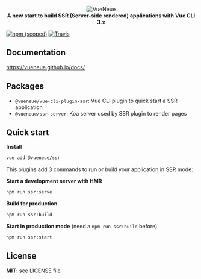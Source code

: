 <p align="center">
  <img src="https://s3.eu-west-2.amazonaws.com/yabab/vueneue.png" alt="VueNeue">
  <br>
  <strong>A new start to build SSR (Server-side rendered) applications with Vue CLI 3.x</strong>
</p>

[![npm (scoped)](https://img.shields.io/npm/v/@vueneue/vue-cli-plugin-ssr.svg?style=flat-square)](https://www.npmjs.com/package/@vueneue/vue-cli-plugin-ssr)
[![Travis](https://img.shields.io/travis/vueneue/vueneue.svg?style=flat-square)](https://travis-ci.org/vueneue/vueneue)

## Documentation

https://vueneue.github.io/docs/

## Packages

- `@vueneue/vue-cli-plugin-ssr`: Vue CLI plugin to quick start a SSR application
- `@vueneue/ssr-server`: Koa server used by SSR plugin to render pages

## Quick start

**Install**

```bash
vue add @vueneue/ssr
```

This plugins add 3 commands to run or build your application in SSR mode:

**Start a development server with HMR**

```bash
npm run ssr:serve
```

**Build for production**

```bash
npm run ssr:build
```

**Start in production mode** (need a `npm run ssr:build` before)

```bash
npm run ssr:start
```

## License

**MIT**: see LICENSE file
